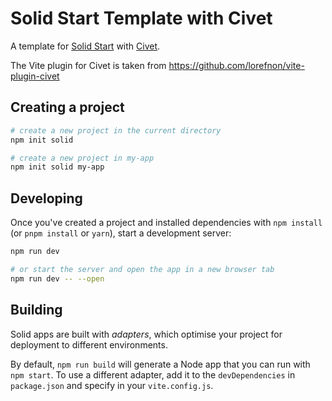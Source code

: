 # Solid Start Template with Civet

A template for [Solid Start](https://start.solidjs.com) with [Civet](https://github.com/DanielXMoore/Civet).

The Vite plugin for Civet is taken from https://github.com/lorefnon/vite-plugin-civet

## Creating a project

```bash
# create a new project in the current directory
npm init solid

# create a new project in my-app
npm init solid my-app
```

## Developing

Once you've created a project and installed dependencies with `npm install` (or `pnpm install` or `yarn`), start a development server:

```bash
npm run dev

# or start the server and open the app in a new browser tab
npm run dev -- --open
```

## Building

Solid apps are built with _adapters_, which optimise your project for deployment to different environments.

By default, `npm run build` will generate a Node app that you can run with `npm start`. To use a different adapter, add it to the `devDependencies` in `package.json` and specify in your `vite.config.js`.